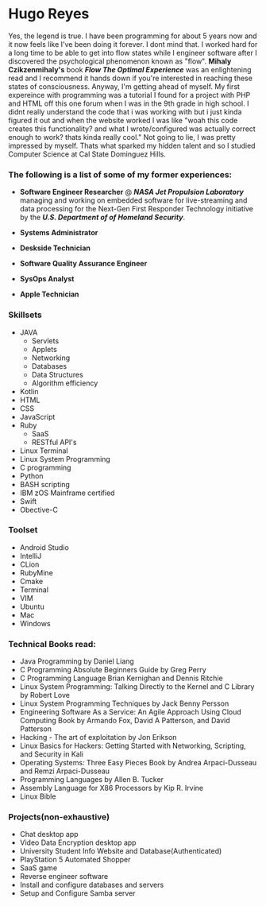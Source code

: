 # Hugo Reyes

Yes, the legend is true. I have been programming for about 5 years now and it now feels like I've been doing it forever. I dont mind that. I worked hard for a long time to be able to get into flow states while I engineer software after I discovered the psychological phenomenon known as "flow". **Mihaly Czikzenmihaly's** book ***Flow The Optimal Experience*** was an enlightening read and I recommend it hands down if you're interested in reaching these states of consciousness. Anyway, I'm getting ahead of myself. My first expereince with programming was a tutorial I found for a project with PHP and HTML off this one forum when I was in the 9th grade in high school. I didnt really understand the code that i was working with but i just kinda figured it out and when the website worked I was like "woah this code creates this functionality? and what I wrote/configured was actually correct enough to work? thats kinda really cool." Not going to lie, I was pretty impressed by myself. Thats what sparked my hidden talent and so I studied Computer Science at Cal State Dominguez Hills.  

### The following is a list of some of my former experiences: 

* **Software Engineer Researcher** @ ***NASA Jet Propulsion Laboratory*** managing and working on embedded software for live-streaming and data processing for the Next-Gen First Responder Technology initiative by the ***U.S. Department of of Homeland Security***.  

* **Systems Administrator** 

* **Deskside Technician** 

* **Software Quality Assurance Engineer** 

* **SysOps Analyst** 

* **Apple Technician** 

### Skillsets

* JAVA
  - Servlets 
  - Applets 
  - Networking 
  - Databases 
  - Data Structures 
  - Algorithm efficiency
* Kotlin
* HTML
* CSS 
* JavaScript
* Ruby
  - SaaS
  - RESTful API's
* Linux Terminal 
* Linux System Programming 
* C programming 
* Python 
* BASH scripting 
* IBM zOS Mainframe certified
* Swift
* Obective-C 

### Toolset

* Android Studio 
* IntelliJ 
* CLion
* RubyMine 
* Cmake 
* Terminal 
* VIM 
* Ubuntu 
* Mac 
* Windows 

### Technical Books read:

* Java Programming by Daniel Liang
* C Programming Absolute Beginners Guide by Greg Perry
* C Programming Language Brian Kernighan and Dennis Ritchie 
* Linux System Programming: Talking Directly to the Kernel and C Library by Robert Love 
* Linux System Programming Techniques by Jack Benny Persson 
* Engineering Software As a Service: An Agile Approach Using Cloud Computing Book by Armando Fox, David A Patterson, and David Patterson
* Hacking - The art of exploitation by Jon Erikson 
* Linux Basics for Hackers: Getting Started with Networking, Scripting, and Security in Kali
* Operating Systems: Three Easy Pieces Book by Andrea Arpaci-Dusseau and Remzi Arpaci-Dusseau
* Programming Languages by Allen B. Tucker
* Assembly Language for X86 Processors by Kip R. Irvine
* Linux Bible 

### Projects(non-exhaustive)
* Chat desktop app 
* Video Data Encryption desktop app
* University Student Info Website and Database(Authenticated) 
* PlayStation 5 Automated Shopper 
* SaaS game 
* Reverse engineer software 
* Install and configure databases and servers 
* Setup and Configure Samba server 



<!--
**winstonthewolf/winstonthewolf** is a ✨ _special_ ✨ repository because its `README.md` (this file) appears on your GitHub profile.

Here are some ideas to get you started:

- 🔭 I’m currently working on ...
- 🌱 I’m currently learning ...
- 👯 I’m looking to collaborate on ...
- 🤔 I’m looking for help with ...
- 💬 Ask me about ...
- 📫 How to reach me: ...
- 😄 Pronouns: ...
- ⚡ Fun fact: ...
-->
